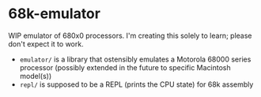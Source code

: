# 68k-emulator
WIP emulator of 680x0 processors. I'm creating this solely to learn; please don't expect it to work.

- `emulator/` is a library that ostensibly emulates a Motorola 68000 series processor (possibly extended in the future to specific Macintosh model(s))
- `repl/` is supposed to be a REPL (prints the CPU state) for 68k assembly
